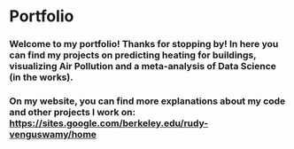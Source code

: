 # Portfolio
### Welcome to my portfolio! Thanks for stopping by! In here you can find my projects on predicting heating for buildings, visualizing Air Pollution and a meta-analysis of Data Science (in the works).
### On my website, you can find more explanations about my code and other projects I work on: https://sites.google.com/berkeley.edu/rudy-venguswamy/home
